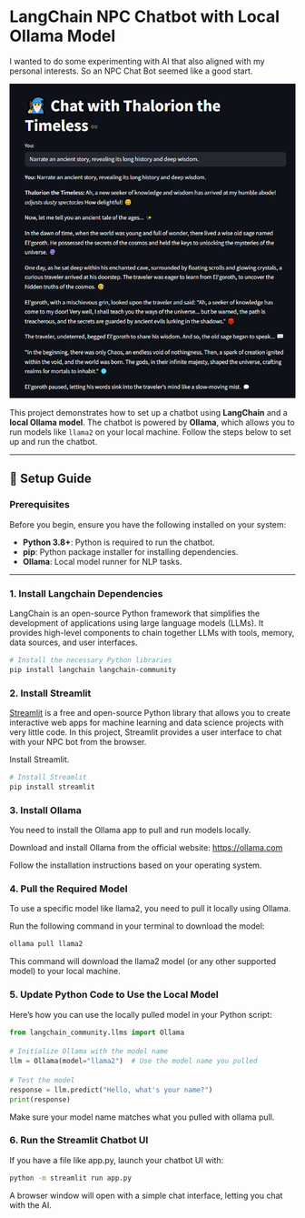 # LangChain NPC Chatbot with Local Ollama Model

I wanted to do some experimenting with AI that also aligned with my personal interests.
So an NPC Chat Bot seemed like a good start.

![alt text](image-1.png)

This project demonstrates how to set up a chatbot using **LangChain** and a **local Ollama model**. The chatbot is powered by **Ollama**, which allows you to run models like `llama2` on your local machine. Follow the steps below to set up and run the chatbot.

---

## 🚀 Setup Guide

### Prerequisites

Before you begin, ensure you have the following installed on your system:

- **Python 3.8+**: Python is required to run the chatbot.
- **pip**: Python package installer for installing dependencies.
- **Ollama**: Local model runner for NLP tasks.

---

### 1. **Install Langchain Dependencies**

LangChain is an open-source Python framework that simplifies the development of applications using large language models (LLMs). It provides high-level components to chain together LLMs with tools, memory, data sources, and user interfaces.

```bash
# Install the necessary Python libraries
pip install langchain langchain-community
```

### 2. **Install Streamlit**

[Streamlit](https://streamlit.io/) is a free and open-source Python library that allows you to create interactive web apps for machine learning and data science projects with very little code. In this project, Streamlit provides a user interface to chat with your NPC bot from the browser.

Install Streamlit.

```bash
# Install Streamlit
pip install streamlit
```

### 3. **Install Ollama**
You need to install the Ollama app to pull and run models locally.

Download and install Ollama from the official website:
https://ollama.com

Follow the installation instructions based on your operating system.

### 4. **Pull the Required Model**
To use a specific model like llama2, you need to pull it locally using Ollama.

Run the following command in your terminal to download the model:
```bash
ollama pull llama2
```
This command will download the llama2 model (or any other supported model) to your local machine.

### 5. **Update Python Code to Use the Local Model**
Here’s how you can use the locally pulled model in your Python script:

```python
from langchain_community.llms import Ollama

# Initialize Ollama with the model name
llm = Ollama(model="llama2")  # Use the model name you pulled

# Test the model
response = llm.predict("Hello, what's your name?")
print(response)
```
Make sure your model name matches what you pulled with ollama pull.

### 6. **Run the Streamlit Chatbot UI**
If you have a file like app.py, launch your chatbot UI with:

```bash
python -m streamlit run app.py
```
A browser window will open with a simple chat interface, letting you chat with the AI.

